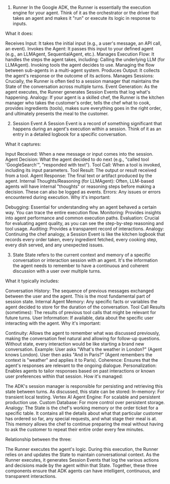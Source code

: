 1. Runner
In the Google ADK, the Runner is essentially the execution engine for your agent. Think of it as the orchestrator or the driver that takes an agent and makes it "run" or execute its logic in response to inputs.

What it does:

Receives Input: It takes the initial input (e.g., a user's message, an API call, an event).
Invokes the Agent: It passes this input to your defined agent (e.g., an LLMAgent, SequentialAgent, etc.).
Manages Execution Flow: It handles the steps the agent takes, including:
Calling the underlying LLM (for LLMAgent).
Invoking tools the agent decides to use.
Managing the flow between sub-agents in a multi-agent system.
Produces Output: It collects the agent's response or the outcome of its actions.
Manages Sessions: Crucially, the Runner is often tied to a session manager that maintains the State of the conversation across multiple turns.
Event Generation: As the agent executes, the Runner generates Session Events that log what's happening.
Analogy: If your agent is a skilled chef, the Runner is the kitchen manager who takes the customer's order, tells the chef what to cook, provides ingredients (tools), makes sure everything goes in the right order, and ultimately presents the meal to the customer.

2. Session Event
A Session Event is a record of something significant that happens during an agent's execution within a session. Think of it as an entry in a detailed logbook for a specific conversation.

What it captures:

Input Received: When a new message or input comes into the session.
Agent Decision: What the agent decided to do next (e.g., "called tool 'GoogleSearch'", "responded with text").
Tool Call: When a tool is invoked, including its input parameters.
Tool Result: The output or result received from a tool.
Agent Response: The final text or artifact produced by the agent.
Internal Thoughts/Reasoning (for LLMAgent): Often, LLM-based agents will have internal "thoughts" or reasoning steps before making a decision. These can also be logged as events.
Errors: Any issues or errors encountered during execution.
Why it's important:

Debugging: Essential for understanding why an agent behaved a certain way. You can trace the entire execution flow.
Monitoring: Provides insights into agent performance and common execution paths.
Evaluation: Crucial for evaluating agent quality, as you can see the step-by-step reasoning and tool usage.
Auditing: Provides a transparent record of interactions.
Analogy: Continuing the chef analogy, a Session Event is like the kitchen logbook that records every order taken, every ingredient fetched, every cooking step, every dish served, and any unexpected issues.

3. State
State refers to the current context and memory of a specific conversation or interaction session with an agent. It's the information the agent needs to remember to have a continuous and coherent discussion with a user over multiple turns.

What it typically includes:

Conversation History: The sequence of previous messages exchanged between the user and the agent. This is the most fundamental part of session state.
Internal Agent Memory: Any specific facts or variables the agent decided to store for the duration of the conversation.
Tool Call Results (sometimes): The results of previous tool calls that might be relevant for future turns.
User Information: If available, data about the specific user interacting with the agent.
Why it's important:

Continuity: Allows the agent to remember what was discussed previously, making the conversation feel natural and allowing for follow-up questions. Without state, every interaction would be like starting a brand new conversation.
Example: User asks "What's the weather in London?" (Agent knows London). User then asks "And in Paris?" (Agent remembers the context is "weather" and applies it to Paris).
Coherence: Ensures that the agent's responses are relevant to the ongoing dialogue.
Personalization: Enables agents to tailor responses based on past interactions or known user preferences within that session.
How it's managed:

The ADK's session manager is responsible for persisting and retrieving this state between turns.
As discussed, this state can be stored:
In-memory: For transient local testing.
Vertex AI Agent Engine: For scalable and persistent production use.
Custom Database: For more control over persistent storage.
Analogy: The State is the chef's working memory or the order ticket for a specific table. It contains all the details about what that particular customer has ordered so far, any special requests, and what stage their meal is at. This memory allows the chef to continue preparing the meal without having to ask the customer to repeat their entire order every few minutes.

Relationship between the three:

The Runner executes the agent's logic.
During this execution, the Runner relies on and updates the State to maintain conversational context.
As the Runner executes, it generates Session Events that log the various actions and decisions made by the agent within that State.
Together, these three components ensure that ADK agents can have intelligent, continuous, and transparent interactions.






